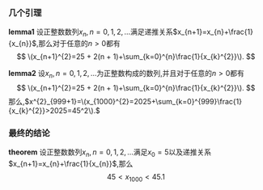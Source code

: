### 几个引理
**lemma1** 设正整数数列${x_{n}},n=0,1,2,\dots$满足递推关系$x_{n+1}=x_{n}+\frac{1}{x_{n}}$,那么对于任意的$n>0$都有
$$
\(x_{n+1}^{2}=25 + 2(n + 1)+\sum_{k=0}^{n}\frac{1}{x_{k}^{2}}\).
$$

**lemma2** 设${x_{n}},n=0,1,2,\dots$为正整数构成的数列,并且对于任意的$n>0$都有
$$
\(x_{n+1}^{2}=25 + 2(n + 1)+\sum_{k=0}^{n}\frac{1}{x_{k}^{2}}\).
$$
那么,$x^{2}_{999+1}=\(x_{1000}^{2}=2025+\sum_{k=0}^{999}\frac{1}{x_{k}^{2}}>2025=45^2\).$
### 最终的结论
**theorem** 设正整数数列${x_{n}},n=0,1,2,\dots$满足$x_{0} =5$以及递推关系$x_{n+1}=x_{n}+\frac{1}{x_{n}}$,那么
$$45<x_1000<45.1$$
